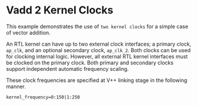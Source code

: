 Vadd 2 Kernel Clocks
=====================================
This example demonstrates the use of `two kernel clocks` for a simple case of vector addition.

An RTL kernel can have up to two external clock interfaces; a primary clock, `ap_clk`, and an
optional secondary clock, `ap_clk_2`. Both clocks can be used for clocking internal logic.
However, all external RTL kernel interfaces must be clocked on the primary clock. Both primary
and secondary clocks support independent automatic frequency scaling.

These clock frequencies are specified at V++ linking stage in the following manner.

```
kernel_frequency=0:150|1:250 
```
